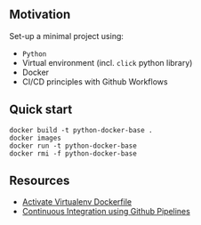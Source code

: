 ## Motivation

Set-up a minimal project using:

- `Python`
- Virtual environment (incl. `click` python library)
- Docker
- CI/CD principles with Github Workflows

## Quick start

```
docker build -t python-docker-base .
docker images
docker run -t python-docker-base
docker rmi -f python-docker-base
```

## Resources

- [Activate Virtualenv Dockerfile](https://pythonspeed.com/articles/activate-virtualenv-dockerfile/)
- [Continuous Integration using Github Pipelines](https://medium.com/@michaelekpang/creating-a-ci-cd-pipeline-using-github-actions-b65bb248edfe)